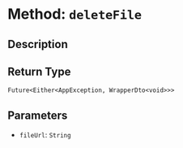 # Method: `deleteFile`

## Description



## Return Type
`Future<Either<AppException, WrapperDto<void>>>`

## Parameters

- `fileUrl`: `String`
